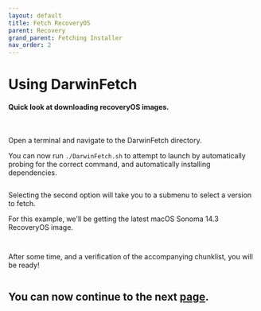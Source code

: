 ```yaml
---
layout: default
title: Fetch RecoveryOS
parent: Recovery
grand_parent: Fetching Installer
nav_order: 2
---
```


# Using DarwinFetch
#### Quick look at downloading recoveryOS images.

<br>

Open a terminal and navigate to the DarwinFetch directory.

You can now run ``./DarwinFetch.sh`` to attempt to launch by automatically probing for the correct command, and automatically installing dependencies.

<a href="https://raw.githubusercontent.com/royalgraphx/DarwinKVM/main/docs/assets/DarwinFetchMainMenu.png"><img src="../../../../assets/DarwinFetchMainMenu.png" alt=""></a>

Selecting the second option will take you to a submenu to select a version to fetch.

For this example, we'll be getting the latest macOS Sonoma 14.3 RecoveryOS image.

<a href="https://raw.githubusercontent.com/royalgraphx/DarwinKVM/main/docs/assets/DarwinFetchRecoverySources.png"><img src="../../../../assets/DarwinFetchRecoverySources.png" alt=""></a>

<a href="https://raw.githubusercontent.com/royalgraphx/DarwinKVM/main/docs/assets/DarwinFetchRecoverySonoma.png"><img src="../../../../assets/DarwinFetchRecoverySonoma.png" alt=""></a>

After some time, and a verification of the accompanying chunklist, you will be ready!

<a href="https://raw.githubusercontent.com/royalgraphx/DarwinKVM/main/docs/assets/DarwinFetchDirectoryRecovery.png"><img src="../../../../assets/DarwinFetchDirectoryRecovery.png" alt=""></a>

## You can now continue to the next <a href="../02-addingtoOC">page</a>.
